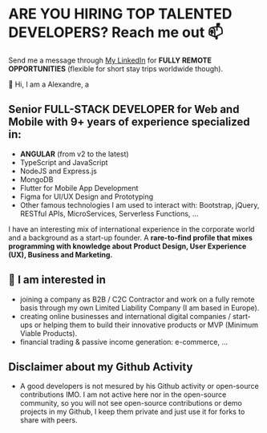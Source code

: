 # ARE YOU HIRING TOP TALENTED DEVELOPERS? Reach me out 📫
Send me a message through [My LinkedIn](https://linkedin.com/in/algife/) for **FULLY REMOTE OPPORTUNITIES** (flexible for short stay trips worldwide though).


👋 Hi, I am a Alexandre, a

## Senior FULL-STACK DEVELOPER for Web and Mobile with 9+ years of experience specialized in:
  - **ANGULAR** (from v2 to the latest)
  - TypeScript and JavaScript
  - NodeJS and Express.js
  - MongoDB
  - Flutter for Mobile App Development
  - Figma for UI/UX Design and Prototyping
  - Other famous technologies I am used to interact with: Bootstrap, jQuery, RESTful APIs, MicroServices, Serverless Functions, ...
  
  
  I have an interesting mix of international experience in the corporate world and a background as a start-up founder. 
  A **rare-to-find profile that mixes programming with knowledge about Product Design, User Experience (UX), Business and Marketing.**
  
## 👀 I am interested in
- joining a company as B2B / C2C Contractor and work on a fully remote basis through my own Limited Liability Company (I am based in Europe).
- creating online businesses and international digital companies / start-ups or helping them to build their innovative products or MVP (Minimum Viable Products).
- financial trading & passive income generation: e-commerce, ...


## Disclaimer about my Github Activity
- A good developers is not mesured by his Github activity or open-source contributions IMO. I am not active here nor in the open-source community, so you will not see open-source contributions or demo projects in my Github, I keep them private and just use it for forks to share with peers.
